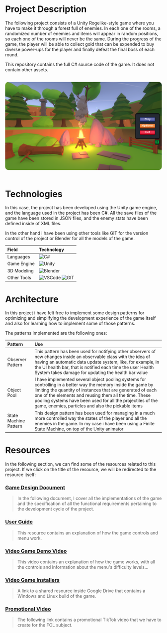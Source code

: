 # Project Description
The following project consists of a Unity Rogelike-style game where you have to make it through a forest full of enemies. In each one of the rooms, a randomized number of enemies and items will appear in random positions, so each one of the rooms will never be the same. During the progress of the game, the player will be able to collect gold that can be expended to buy diverse power-ups for the player and finally defeat the final boss of each round.

This repository contains the full C# source code of the game. It does not contain other assets.

<br/>
<img width="600" style="border-radius:10px;" src="Resources/ScreenShot.png"/>
<br/><br/>


# Technologies

In this case, the project has been developed using the Unity game engine, and the language used in the project has been C#. All the save files of the game have been stored in JSON files, and the enemy stats have been defined inside of XML files.

In the other hand i have been using other tools like GIT for the version control of the project or Blender for all the models of the game.


| Field          | Technology          |
|:---------------|:--------------------|
| Languages      | ![C#](https://img.shields.io/badge/C%23-239120?style=for-the-badge&logo=c-sharp&logoColor=white)|
| Game Engine    | ![Unity](https://img.shields.io/badge/Unity-100000?style=for-the-badge&logo=unity&logoColor=white)|
| 3D Modeling    | ![Blender](https://img.shields.io/badge/blender-%23F5792A.svg?style=for-the-badge&logo=blender&logoColor=white)|
| Other Tools    | ![VSCode](https://img.shields.io/badge/Visual_Studio_Code-0078D4?style=for-the-badge&logo=visual%20studio%20code&logoColor=white) ![GIT](https://img.shields.io/badge/GIT-E44C30?style=for-the-badge&logo=git&logoColor=white)|

# Architecture

In this project i have felt free to implement some design patterns for optimizing and simplifying the development experience of the game itself and also for learning how to implement some of those patterns.

The patterns implemented are the following ones:

| Pattern               | Use                  |
|:----------------------|:---------------------|
| Observer Pattern      | This pattern has been used for notifying other observers of new changes inside an observable class with the idea of having an automatic data update system, like, for example, in the UI health bar, that is notified each time the user Health System takes damage for updating the health bar value|
| Object Pool           | I have implemented several object pooling systems for controlling in a better way the memory inside the game by limiting the quantity of instances that are generated of each one of the elements and reusing them all the time. These pooling systems have been used for all the projectiles of the game, enemies, particles and also the pickable items|
| State Machine Pattern | This design pattern has been used for managing in a much more controlled way the states of the player and all the enemies in the game. In my case i have been using a Finite State Machine, on top of the Unity animator|


# Resources
In the following section, we can find some of the resources related to this project. If we click on the title of the resource, we will be redirected to the resource itself:

### [Game Design Document](https://docs.google.com/document/d/1yRzMrlOY9arHp1c5qdJEjqAKFTvX-puAGgSh9wGcB34/edit)
> In the following document, I cover all the implementations of the game and the specification of all the functional
> requirements pertaining to the development cycle of the project.

### [User Guide](https://docs.google.com/document/d/1IpntsQElbP21cBSIBbYM9Lc7lxUPbzYvdrQ6ULHa4RY/edit?usp=sharing)
> This resource contains an explanation of how the game controls and menu work.

### [Video Game Demo Video](https://unity.com/es)
> This video contains an explanation of how the game works, with all the controls and information about the menu's
> difficulty levels...

### [Video Game Installers](https://drive.google.com/drive/folders/1vA-ehjJA-A4UFMJCe_rvL2sWAngSxivO?usp=sharing)
> A link to a shared resource inside Google Drive that contains a Windows and Linux build of the game.

### [Promotional Video](https://www.tiktok.com/@lostwoods_game/video/7375310129727573281?is_from_webapp=1&sender_device=pc&web_id=7365518034058184224)
> The following link contains a promotional TikTok video that we have to create for the FOL subject.
